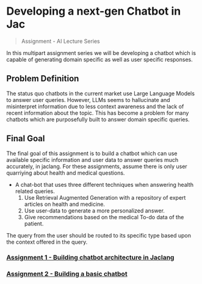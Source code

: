 # Developing a next-gen Chatbot in Jac
> Assignment - AI Lecture Series

In this multipart assignment series we will be developing a chatbot which is capable of generating domain specific as well as user specific responses.

## Problem Definition

The status quo chatbots in the current market use Large Language Models to answer user queries. However, LLMs seems to hallucinate and misinterpret information due to less context awareness and the lack of recent information about the topic. This has become a problem for many chatbots which are purposefully built to answer domain specific queries.

## Final Goal

The final goal of this assignment is to build a chatbot which can use available specific information and user data to answer queries much accurately, in jaclang. For these assignments, assume there is only user quarriying about health and medical questions.

- A chat-bot that uses three different techniques when answering health related queries.
  1. Use Retrieval Augmented Generation with a repository of expert articles on health and medicine.
  2. Use user-data to generate a more personalized answer.
  3. Give recommendations based on the medical To-do data of the patient.

The query from the user should be routed to its specific type based upon the context offered in the query.

### [Assignment 1 - Building chatbot architecture in Jaclang](/Assignmnet%20Docs/Assignment_1.md)
### [Assignment 2 - Building a basic chatbot](/Assignmnet%20Docs/Assignment_2.md)
